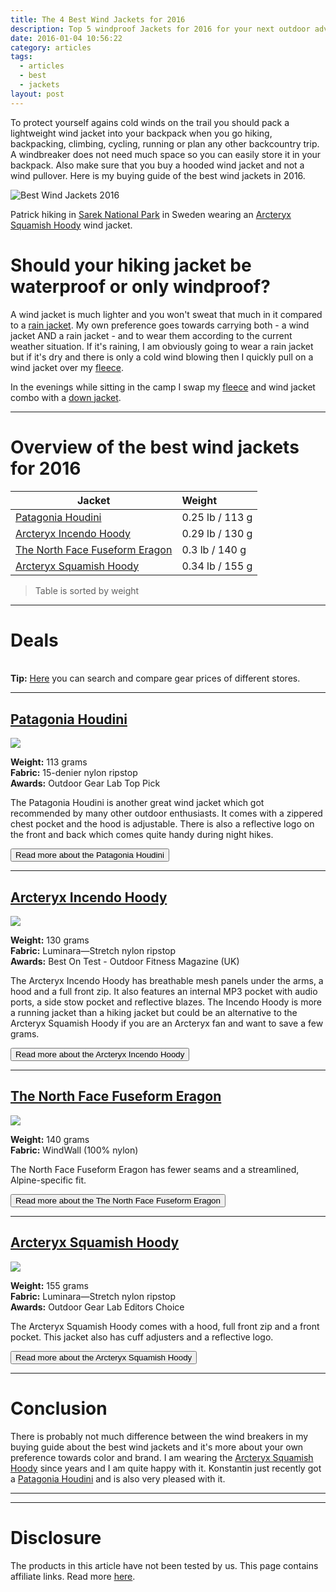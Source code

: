 ```yaml
---
title: The 4 Best Wind Jackets for 2016
description: Top 5 windproof Jackets for 2016 for your next outdoor adventure!
date: 2016-01-04 10:56:22
category: articles
tags:
  - articles
  - best
  - jackets
layout: post
---
```

To protect yourself agains cold winds on the trail you should pack a lightweight wind jacket into your backpack when you go hiking, backpacking, climbing, cycling, running or plan any other backcountry trip. A windbreaker does not need much space so you can easily store it in your backpack. Also make sure that you buy a hooded wind jacket and not a wind pullover. Here is my buying guide of the best wind jackets in 2016.

![](https://c2.staticflickr.com/8/7385/9599027418_a38b42401e_o.jpg "Best Wind Jackets 2016")

<!--more-->

Patrick hiking in [Sarek National Park](http://hikeventures.com/hiking-and-packrafting-in-sarek-day-1/ "Best Wind Jackets 2016") in Sweden wearing an [Arcteryx Squamish Hoody](http://hikeventures.com/gear-review-arcteryx-squamish-hoody/ "Arcteryx Squamish Hoody") wind jacket.

# Should your hiking jacket be waterproof or only windproof?
A wind jacket is much lighter and you won't sweat that much in it compared to a [rain jacket](http://www.hikeventures.com/best-rain-jackets/ "Best Rain Jackets"). My own preference goes towards carrying both - a wind jacket AND a rain jacket - and to wear them according to the current weather situation. If it's raining, I am obviously going to wear a rain jacket but if it's dry and there is only a cold wind blowing then I quickly pull on a wind jacket over my [fleece](http://www.hikeventures.com/best-fleece-jackets/ "Best Fleece Jackets"). 

In the evenings while sitting in the camp I swap my [fleece](http://www.hikeventures.com/best-fleece-jackets/ "Fleece Jackets") and wind jacket combo with a [down jacket](http://www.hikeventures.com/best-down-jackets/).

---

# Overview of the best wind jackets for 2016

| Jacket | Weight |
| ------------- |:------------|
| [Patagonia Houdini](https://www.rei.com/product/893303/patagonia-houdini-jacket-mens) | 0.25 lb / 113 g |
| [Arcteryx Incendo Hoody](https://www.rei.com/product/895292/arcteryx-incendo-hoodie-mens)   | 0.29 lb / 130 g | 
| [The North Face Fuseform Eragon](http://www.backcountry.com/the-north-face-fuseform-eragon-wind-jacket-mens)     | 0.3 lb / 140 g |
| [Arcteryx Squamish Hoody](http://www.backcountry.com/arcteryx-squamish-hooded-jacket-mens) |  0.34 lb / 155 g |

> Table is sorted by weight

<hr>

# Deals
<div class="row">
  <div class="col-sm-12">
 <script type="text/javascript" src="http://classic.avantlink.com/api.php?affiliate_id=125311&module=ProductSearch&output=js&website_id=150351&search_term=Marmot wind men -pant -ski -softshell -cycling -insulated -fleece OR wind arcteryx men -pant -ski -softshell -cycling -insulated -fleece OR Patagonia wind men -fleece -pant -ski -softshell -cycling -insulated OR North Face wind men -pant -ski -softshell -cycling -insulated -fleece&search_advanced_syntax=1&merchant_ids=10008%7C10060%7C11741%7C10913%7C11243%7C10785%7C10086%7C13273%7C10083%7C10248%7C10049%7C10921%7C10279%7C10345%7C10593%7C10337%7C10943&search_on_sale_only=1&search_on_sale_level=20&search_price_minimum=70&search_results_layout=list&search_results_fields=Product+Name%7CSale+Price%7CPrice+Discount+Percent&search_results_count=8&search_results_sort_order=Sale+Price"></script>
  </div>
</div>
<br>
<strong>Tip:</strong> <a href="http://www.hikeventures.com/deals/">Here</a> you can search and compare gear prices of different stores.

<hr>

## [Patagonia Houdini](https://www.rei.com/product/893303/patagonia-houdini-jacket-mens)

<a  href="http://www.amazon.com/gp/product/B01ANCS38K/ref=as_li_tl?ie=UTF8&camp=1789&creative=9325&creativeASIN=B01ANCS38K&linkCode=as2&tag=hikeve-20&linkId=BOE3T2FI3DGVW7LR"><img border="0" src="http://ws-na.amazon-adsystem.com/widgets/q?_encoding=UTF8&ASIN=B01ANCS38K&Format=_SL250_&ID=AsinImage&MarketPlace=US&ServiceVersion=20070822&WS=1&tag=hikeve-20" ></a><img src="http://ir-na.amazon-adsystem.com/e/ir?t=hikeve-20&l=as2&o=1&a=B01ANCS38K" width="1" height="1" border="0" alt="" style="border:none !important; margin:0px !important;" />

**Weight:** 113 grams   
**Fabric:** 15-denier nylon ripstop      
**Awards:** Outdoor Gear Lab Top Pick   

The Patagonia Houdini is another great wind jacket which got recommended by many other outdoor enthusiasts. It comes with a zippered chest pocket and the hood is adjustable. There is also a reflective logo on the front and back which comes quite handy during night hikes.

<a href="https://www.rei.com/product/893303/patagonia-houdini-jacket-mens"><button type="button" class="btn btn-danger">Read more about the Patagonia Houdini</button></a>  

---

## [Arcteryx Incendo Hoody](https://www.rei.com/product/895292/arcteryx-incendo-hoodie-mens)

<a rel="nofollow" href="http://www.amazon.com/gp/product/B00GW7ZHG2/ref=as_li_tl?ie=UTF8&camp=1789&creative=9325&creativeASIN=B00GW7ZHG2&linkCode=as2&tag=hikeve-20&linkId=TRAIMP6VVV2WPE4A"><img border="0" src="http://ws-na.amazon-adsystem.com/widgets/q?_encoding=UTF8&ASIN=B00GW7ZHG2&Format=_SL250_&ID=AsinImage&MarketPlace=US&ServiceVersion=20070822&WS=1&tag=hikeve-20" ></a><img src="http://ir-na.amazon-adsystem.com/e/ir?t=hikeve-20&l=as2&o=1&a=B00GW7ZHG2" width="1" height="1" border="0" alt="" style="border:none !important; margin:0px !important;" />

**Weight:** 130 grams   
**Fabric:** Luminara—Stretch nylon ripstop    
**Awards:** Best On Test - Outdoor Fitness Magazine (UK)   

The Arcteryx Incendo Hoody has breathable mesh panels under the arms, a hood and a full front zip. It also features an internal MP3 pocket with audio ports, a side stow pocket and reflective blazes. The Incendo Hoody is more a running jacket than a hiking jacket but could be an alternative to the Arcteryx Squamish Hoody if you are an Arcteryx fan and want to save a few grams.

<a href="https://www.rei.com/product/895292/arcteryx-incendo-hoodie-mens"><button type="button" class="btn btn-danger">Read more about the Arcteryx Incendo Hoody</button></a>  

---

## [The North Face Fuseform Eragon](http://www.backcountry.com/the-north-face-fuseform-eragon-wind-jacket-mens)

<a  href="http://www.amazon.com/gp/product/B015940COK/ref=as_li_tl?ie=UTF8&camp=1789&creative=9325&creativeASIN=B015940COK&linkCode=as2&tag=hikeve-20&linkId=BJU5MZ2MPTNXIRPE"><img border="0" src="http://ws-na.amazon-adsystem.com/widgets/q?_encoding=UTF8&ASIN=B015940COK&Format=_SL250_&ID=AsinImage&MarketPlace=US&ServiceVersion=20070822&WS=1&tag=hikeve-20" ></a><img src="http://ir-na.amazon-adsystem.com/e/ir?t=hikeve-20&l=as2&o=1&a=B015940COK" width="1" height="1" border="0" alt="" style="border:none !important; margin:0px !important;" />

**Weight:** 140 grams   
**Fabric:** WindWall (100% nylon)

The North Face Fuseform Eragon has fewer seams and a streamlined, Alpine-specific fit.

<a href="http://www.backcountry.com/the-north-face-fuseform-eragon-wind-jacket-mens"><button type="button" class="btn btn-danger">Read more about the The North Face Fuseform Eragon</button></a> 

---

## [Arcteryx Squamish Hoody](http://www.backcountry.com/arcteryx-squamish-hooded-jacket-mens)

<a rel="nofollow" href="http://www.amazon.com/gp/product/B00G9HPWU6/ref=as_li_tl?ie=UTF8&camp=1789&creative=9325&creativeASIN=B00G9HPWU6&linkCode=as2&tag=hikeve-20&linkId=BWQUNX6BXF6UDSMC"><img border="0" src="http://ws-na.amazon-adsystem.com/widgets/q?_encoding=UTF8&ASIN=B00G9HPWU6&Format=_SL250_&ID=AsinImage&MarketPlace=US&ServiceVersion=20070822&WS=1&tag=hikeve-20" ></a><img src="http://ir-na.amazon-adsystem.com/e/ir?t=hikeve-20&l=as2&o=1&a=B00G9HPWU6" width="1" height="1" border="0" alt="" style="border:none !important; margin:0px !important;" />

**Weight:** 155 grams   
**Fabric:** Luminara—Stretch nylon ripstop   
**Awards:** Outdoor Gear Lab Editors Choice   

The Arcteryx Squamish Hoody comes with a hood, full front zip and a front pocket. This jacket also has cuff adjusters and a reflective logo.

<a href="http://www.backcountry.com/arcteryx-squamish-hooded-jacket-mens"><button type="button" class="btn btn-danger">Read more about the Arcteryx Squamish Hoody</button></a>  

---

# Conclusion
There is probably not much difference between the wind breakers in my buying guide about the best wind jackets and it's more about your own preference towards color and brand. I am wearing the [Arcteryx Squamish Hoody](http://www.backcountry.com/arcteryx-squamish-hooded-jacket-mens) since years and I am quite happy with it. Konstantin just recently got a [Patagonia Houdini](https://www.rei.com/product/893303/patagonia-houdini-jacket-mens) and is also very pleased with it.

---

<script type="text/javascript">
amzn_assoc_placement = "adunit0";
amzn_assoc_search_bar = "false";
amzn_assoc_tracking_id = "hikeve-20";
amzn_assoc_search_bar_position = "bottom";
amzn_assoc_ad_mode = "search";
amzn_assoc_ad_type = "smart";
amzn_assoc_marketplace = "amazon";
amzn_assoc_region = "US";
amzn_assoc_title = "Amazon Search Suggestions";
amzn_assoc_default_search_phrase = "arcteryx squamish";
amzn_assoc_default_category = "All";
amzn_assoc_linkid = "e591c20a2231d99e36c0a9786ecb9ae1";
</script>
<script src="//z-na.amazon-adsystem.com/widgets/onejs?MarketPlace=US"></script>

---

# Disclosure
The products in this article have not been tested by us. This page contains affiliate links. Read more [here](http://www.hikeventures.com/about/).
